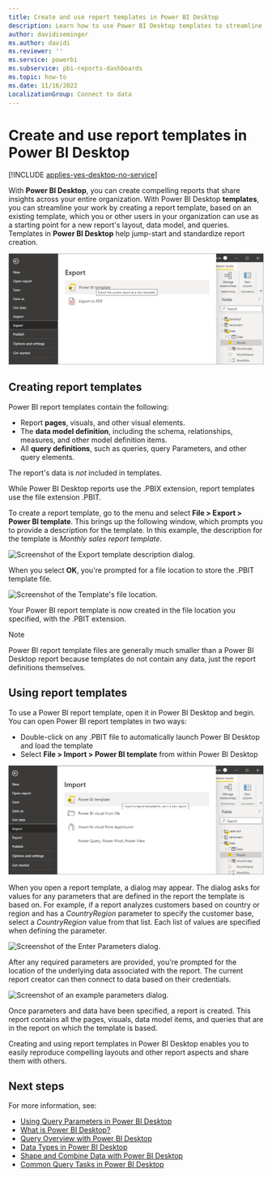 ```yaml
---
title: Create and use report templates in Power BI Desktop
description: Learn how to use Power BI Desktop templates to streamline work by creating a report template for a new report's layout, data model, and queries.
author: davidiseminger
ms.author: davidi
ms.reviewer: ''
ms.service: powerbi
ms.subservice: pbi-reports-dashboards
ms.topic: how-to
ms.date: 11/16/2022
LocalizationGroup: Connect to data
---
```

# Create and use report templates in Power BI Desktop

[!INCLUDE [applies-yes-desktop-no-service](../includes/applies-yes-desktop-no-service.md)]

With **Power BI Desktop**, you can create compelling reports that share insights across your entire organization. With Power BI Desktop **templates**, you can streamline your work by creating a report template, based on an existing template, which you or other users in your organization can use as a starting point for a new report's layout, data model, and queries. Templates in **Power BI Desktop** help jump-start and standardize report creation.

![Screenshot of Power BI Desktop, showing Export options.](media/desktop-templates/desktop-templates-01.png)

## Creating report templates

Power BI report templates contain the following:

- Report **pages**, visuals, and other visual elements.
- The **data model definition**, including the schema, relationships, measures, and other model definition items.
- All **query definitions**, such as queries, query Parameters, and other query elements.

The report's data is *not* included in templates.

While Power BI Desktop reports use the .PBIX extension, report templates use the file extension .PBIT.

To create a report template, go to the menu and select **File > Export > Power BI template**. This brings up the following window, which prompts you to provide a description for the template. In this example, the description for the template is *Monthly sales report template*.

![Screenshot of the Export template description dialog.](media/desktop-templates/desktop-templates-02.png)

When you select **OK**, you're prompted for a file location to store the .PBIT template file.

![Screenshot of the Template's file location.](media/desktop-templates/desktop-templates-03.png)

Your Power BI report template is now created in the file location you specified, with the .PBIT extension.

> [!NOTE]
> Power BI report template files are generally much smaller than a Power BI Desktop report because templates do not contain any data, just the report definitions themselves.

## Using report templates

To use a Power BI report template, open it in Power BI Desktop and begin. You can open Power BI report templates in two ways:

- Double-click on any .PBIT file to automatically launch Power BI Desktop and load the template
- Select **File > Import > Power BI template** from within Power BI Desktop

![Screenshot of Power BI Desktop, showing Import options.](media/desktop-templates/desktop-templates-04.png)

When you open a report template, a dialog may appear. The dialog asks for values for any parameters that are defined in the report the template is based on. For example, if a report analyzes customers based on country or region and has a *CountryRegion* parameter to specify the customer base, select a *CountryRegion* value from that list.  Each list of values are specified when defining the parameter. 

![Screenshot of the Enter Parameters dialog.](media/desktop-templates/desktop-templates-05a.png)

After any required parameters are provided, you're prompted for the location of the underlying data associated with the report. The current report creator can then connect to data based on their credentials.

![Screenshot of an example parameters dialog.](media/desktop-templates/desktop-templates-05.png)

Once parameters and data have been specified, a report is created. This report contains all the pages, visuals, data model items, and queries that are in the report on which the template is based.

Creating and using report templates in Power BI Desktop enables you to easily reproduce compelling layouts and other report aspects and share them with others.

## Next steps
For more information, see:

- [Using Query Parameters in Power BI Desktop](/power-query/power-query-query-parameters)
- [What is Power BI Desktop?](../fundamentals/desktop-what-is-desktop.md)
- [Query Overview with Power BI Desktop](../transform-model/desktop-query-overview.md)
- [Data Types in Power BI Desktop](../connect-data/desktop-data-types.md)
- [Shape and Combine Data with Power BI Desktop](../connect-data/desktop-shape-and-combine-data.md)
- [Common Query Tasks in Power BI Desktop](../transform-model/desktop-common-query-tasks.md)
